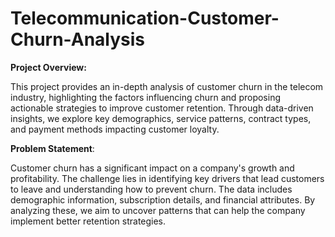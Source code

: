 # Telecommunication-Customer-Churn-Analysis

**Project Overview:**

This project provides an in-depth analysis of customer churn in the telecom industry, highlighting the factors influencing churn and proposing actionable strategies to improve customer retention. Through data-driven insights, we explore key demographics, service patterns, contract types, and payment methods impacting customer loyalty.

**Problem Statement**:

Customer churn has a significant impact on a company's growth and profitability. The challenge lies in identifying key drivers that lead customers to leave and understanding how to prevent churn. The data includes demographic information, subscription details, and financial attributes. By analyzing these, we aim to uncover patterns that can help the company implement better retention strategies.

